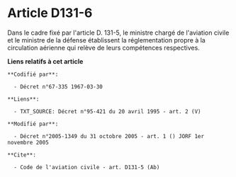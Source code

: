 # Article D131-6

Dans le cadre fixé par l'article D. 131-5, le ministre chargé de l'aviation civile et le ministre de la défense établissent
la réglementation propre à la circulation aérienne qui relève de leurs compétences respectives.

**Liens relatifs à cet article**

	**Codifié par**:

	  - Décret n°67-335 1967-03-30

	**Liens**:

	  - TXT_SOURCE: Décret n°95-421 du 20 avril 1995 - art. 2 (V)

	**Modifié par**:

	  - Décret n°2005-1349 du 31 octobre 2005 - art. 1 () JORF 1er novembre 2005

	**Cite**:

	  - Code de l'aviation civile - art. D131-5 (Ab)
